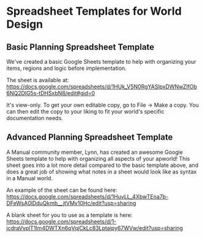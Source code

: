 # Spreadsheet Templates for World Design

## Basic Planning Spreadsheet Template
We've created a basic Google Sheets template to help with organizing your items, regions and logic before implementation. 

The sheet is available at: 
https://docs.google.com/spreadsheets/d/1HUk_V5N0RgYASlpxDWNwZlfOb6NQ2DlG5s-tDHSxbN8/edit#gid=0

It's view-only. To get your own editable copy, go to File -> Make a copy. You can then edit the copy to your liking to fit your world's specific documentation needs.

## Advanced Planning Spreadsheet Template
A Manual community member, Lynn, has created an awesome Google Sheets template to help with organizing all aspects of your apworld! This sheet goes into a lot more detail compared to the basic template above, and does a great job of showing what notes in a sheet would look like as syntax in a Manual world. 

An example of the sheet can be found here: https://docs.google.com/spreadsheets/d/1HuvLL_4XbwTEna7b-DFeWsA0lDduQkmb__jtVMv10Hc/edit?usp=sharing

A blank sheet for you to use as a template is here:
https://docs.google.com/spreadsheets/d/1-jcdraVvplT1Im4DWTXn6qVqjCkLc83Lptaipy67WVw/edit?usp=sharing
